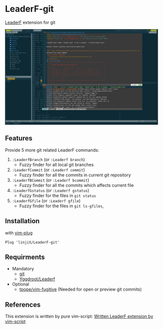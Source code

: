 # LeaderF-git

[LeaderF](https://github.com/Yggdroot/LeaderF) extension for git

![preview image](preview.png)

## Features

Provide 5 more git related LeaderF commands:

1.  `:LeaderfBranch` (or `:Leaderf branch`)
    -   Fuzzy finder for all local git branches
2.  `:LeaderfCommit` (or `:Leaderf commit`)
    -   Fuzzy finder for all the commits in current git repository
3.  `:LeaderfBCommit` (or `:Leaderf bcommit`)
    -   Fuzzy finder for all the commits which affects current file
4.  `:LeaderfGstatus` (or `:Leaderf gstatus`)
    -   Fuzzy finder for the files in `git status`
5.  `:LeaderfGfile` (or `:Leaderf gfile`)
    -   Fuzzy finder for the files in `git ls-gfiles`,

## Installation

with [vim-plug](https://github.com/junegunn/vim-plug)

```vim
Plug 'linjiX/LeaderF-git'
```

## Requirments

-   Mandatory
    -   [git](https://git-scm.com)
    -   [Yggdroot/Leaderf](https://github.com/Yggdroot/LeaderF)
-   Optional
    -   [tpope/vim-fugitive](https://github.com/tpope/vim-fugitive) (Needed for open or preview git commits)

## References

This extension is written by pure vim-script: [Written LeaderF extension by vim-script](https://github.com/Yggdroot/LeaderF/issues/144#issuecomment-540008950)
